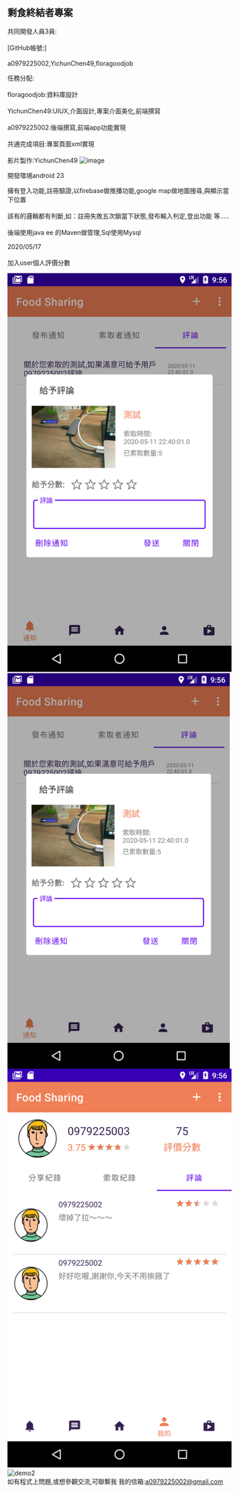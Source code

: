 ## 剩食終結者專案<br>  

共同開發人員3員: 
<br>  
[GitHub帳號:]
<br>  
a0979225002,YichunChen49,floragoodjob
<br>  

任務分配:
<br>  
floragoodjob:資料庫設計
<br>  
YichunChen49:UIUX,介面設計,專案介面美化,前端撰寫
<br>  
a0979225002:後端撰寫,前端app功能實現
<br>  
共通完成項目:專案頁面xml實現
<br>  
影片製作:YichunChen49
![image](imag/all.gif)

開發環境android 23

擁有登入功能,註冊驗證,以firebase做推播功能,google map做地圖搜尋,與顯示當下位置
<br>  
該有的邏輯都有判斷,如：註冊失敗五次鎖當下狀態,發布輸入判定,登出功能 等.....
<br>  
後端使用java ee 的Maven做管理,Sql使用Mysql
<br>  

2020/05/17
<br>  
加入user個人評價分數

![image](imag/device-2020-05-18-215633.png)
 <img src="imag/device-2020-05-18-215633.png" width = "500"  alt="demo1" align=center />
 <br>
![image](imag/device-2020-05-18-215610.png)
 <img src="imag/device-2020-05-18-215610.png)" width = "500"  alt="demo2" align=center />
 <br>
如有程式上問題,或想參觀交流,可聯繫我
我的信箱:a0979225002@gmail.com
